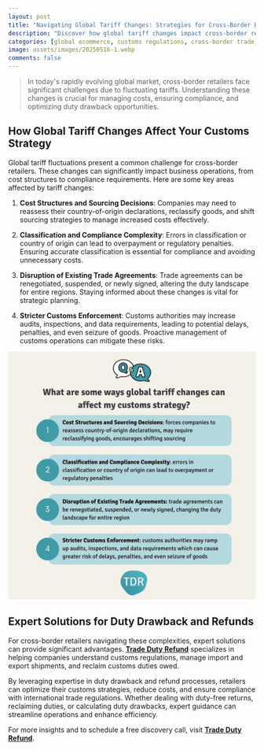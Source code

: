 ```yaml
---
layout: post
title: "Navigating Global Tariff Changes: Strategies for Cross-Border Retailers"
description: "Discover how global tariff changes impact cross-border retailers and strategies to manage customs duties and compliance effectively."
categories: [global ecommerce, customs regulations, cross-border trade, duty drawback, international trade efficiency]
image: assets/images/20250516-1.webp
comments: false
---
```

> In today's rapidly evolving global market, cross-border retailers face significant challenges due to fluctuating tariffs. Understanding these changes is crucial for managing costs, ensuring compliance, and optimizing duty drawback opportunities.

## How Global Tariff Changes Affect Your Customs Strategy

Global tariff fluctuations present a common challenge for cross-border retailers. These changes can significantly impact business operations, from cost structures to compliance requirements. Here are some key areas affected by tariff changes:

1. **Cost Structures and Sourcing Decisions**: Companies may need to reassess their country-of-origin declarations, reclassify goods, and shift sourcing strategies to manage increased costs effectively.

2. **Classification and Compliance Complexity**: Errors in classification or country of origin can lead to overpayment or regulatory penalties. Ensuring accurate classification is essential for compliance and avoiding unnecessary costs.

3. **Disruption of Existing Trade Agreements**: Trade agreements can be renegotiated, suspended, or newly signed, altering the duty landscape for entire regions. Staying informed about these changes is vital for strategic planning.

4. **Stricter Customs Enforcement**: Customs authorities may increase audits, inspections, and data requirements, leading to potential delays, penalties, and even seizure of goods. Proactive management of customs operations can mitigate these risks.

![What are some ways global tariff changes can affect my customs strategy?](/assets/images/20250516-2.webp)

## Expert Solutions for Duty Drawback and Refunds

For cross-border retailers navigating these complexities, expert solutions can provide significant advantages. [**Trade Duty Refund**](https://tradedutyrefund.com?utm_source=Blog&utm_medium=Article&utm_campaign=20250516Article) specializes in helping companies understand customs regulations, manage import and export shipments, and reclaim customs duties owed.

By leveraging expertise in duty drawback and refund processes, retailers can optimize their customs strategies, reduce costs, and ensure compliance with international trade regulations. Whether dealing with duty-free returns, reclaiming duties, or calculating duty drawbacks, expert guidance can streamline operations and enhance efficiency.

For more insights and to schedule a free discovery call, visit [**Trade Duty Refund**](https://tradedutyrefund.com/make-an-appointment.html?utm_source=Blog&utm_medium=Article&utm_campaign=20250516Article).